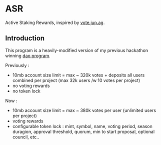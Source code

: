 # ASR

Active Staking Rewards, inspired by [vote.jup.ag](https://vote.jup.ag/).

## Introduction

This program is a heavily-modified version of my previous hackathon winning [dao program](https://github.com/mael-bomane/dao).

Previously : 
- 10mb account size limit = max ~ 320k votes + deposits all users combined per project (max 32k users /w 10 votes per project)
- no voting rewards
- no token lock

Now :
- 10mb account size limit = max ~ 380k votes per user (unlimited users per project)
- voting rewards
- configurable token lock : mint, symbol, name, voting period, season duragion, approval threshold, quorum, min to start proposal, optional council, etc..
